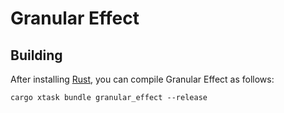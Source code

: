 # Granular Effect

## Building

After installing [Rust](https://rustup.rs/), you can compile Granular Effect as follows:

```shell
cargo xtask bundle granular_effect --release
```
